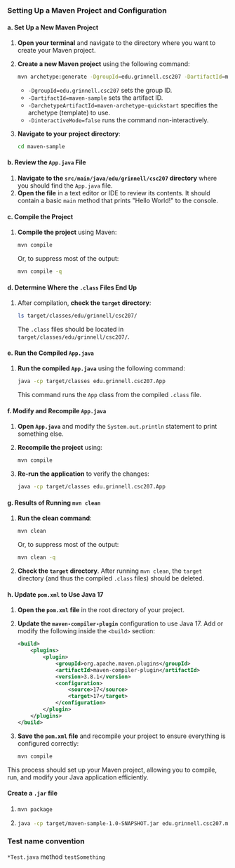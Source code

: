 ### Setting Up a Maven Project and Configuration

#### a. Set Up a New Maven Project

1. **Open your terminal** and navigate to the directory where you want to create your Maven project.
2. **Create a new Maven project** using the following command:

    ```bash
    mvn archetype:generate -DgroupId=edu.grinnell.csc207 -DartifactId=maven-sample -DarchetypeArtifactId=maven-archetype-quickstart -DinteractiveMode=false
    ```

    - `-DgroupId=edu.grinnell.csc207` sets the group ID.
    - `-DartifactId=maven-sample` sets the artifact ID.
    - `-DarchetypeArtifactId=maven-archetype-quickstart` specifies the archetype (template) to use.
    - `-DinteractiveMode=false` runs the command non-interactively.

3. **Navigate to your project directory**:

    ```bash
    cd maven-sample
    ```

#### b. Review the `App.java` File

1. **Navigate to the `src/main/java/edu/grinnell/csc207` directory** where you should find the `App.java` file.
2. **Open the file** in a text editor or IDE to review its contents. It should contain a basic `main` method that prints "Hello World!" to the console.

#### c. Compile the Project

1. **Compile the project** using Maven:

    ```bash
    mvn compile
    ```

    Or, to suppress most of the output:

    ```bash
    mvn compile -q
    ```

#### d. Determine Where the `.class` Files End Up

1. After compilation, **check the `target` directory**:

    ```bash
    ls target/classes/edu/grinnell/csc207/
    ```

    The `.class` files should be located in `target/classes/edu/grinnell/csc207/`.

#### e. Run the Compiled `App.java`

1. **Run the compiled `App.java`** using the following command:

    ```bash
    java -cp target/classes edu.grinnell.csc207.App
    ```

    This command runs the `App` class from the compiled `.class` file.

#### f. Modify and Recompile `App.java`

1. **Open `App.java`** and modify the `System.out.println` statement to print something else.
2. **Recompile the project** using:

    ```bash
    mvn compile
    ```

3. **Re-run the application** to verify the changes:

    ```bash
    java -cp target/classes edu.grinnell.csc207.App
    ```

#### g. Results of Running `mvn clean`

1. **Run the clean command**:

    ```bash
    mvn clean
    ```

    Or, to suppress most of the output:

    ```bash
    mvn clean -q
    ```

2. **Check the `target` directory**. After running `mvn clean`, the `target` directory (and thus the compiled `.class` files) should be deleted.

#### h. Update `pom.xml` to Use Java 17

1. **Open the `pom.xml` file** in the root directory of your project.
2. **Update the `maven-compiler-plugin`** configuration to use Java 17. Add or modify the following inside the `<build>` section:

    ```xml
    <build>
        <plugins>
            <plugin>
                <groupId>org.apache.maven.plugins</groupId>
                <artifactId>maven-compiler-plugin</artifactId>
                <version>3.8.1</version>
                <configuration>
                    <source>17</source>
                    <target>17</target>
                </configuration>
            </plugin>
        </plugins>
    </build>
    ```

3. **Save the `pom.xml` file** and recompile your project to ensure everything is configured correctly:

    ```bash
    mvn compile
    ```

This process should set up your Maven project, allowing you to compile, run, and modify your Java application efficiently.

#### Create a `.jar` file

1. 
    ```bash
    mvn package
    ```
2. 
    ```bash
    java -cp target/maven-sample-1.0-SNAPSHOT.jar edu.grinnell.csc207.main.HelloWorld
    ```

### Test name convention
`*Test.java`
method `testSomething`
